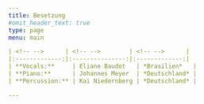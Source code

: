 ```yaml
---
title: Besetzung
#omit_header_text: true
type: page
menu: main

| <!-- -->      | <!-- -->        | <!-- -->      |
|:-------------:|:---------------:|:-------------:|
| **Vocals:**     | Eliane Baudot   | *Brasilien*   |
| **Piano:**      | Johannes Meyer  | *Deutschland* |
| **Percussion:** | Kai Niedernberg | *Deutschland* |

---
```

